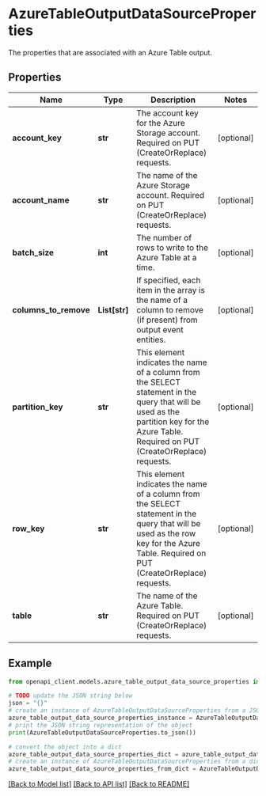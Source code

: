 # AzureTableOutputDataSourceProperties

The properties that are associated with an Azure Table output.

## Properties

Name | Type | Description | Notes
------------ | ------------- | ------------- | -------------
**account_key** | **str** | The account key for the Azure Storage account. Required on PUT (CreateOrReplace) requests. | [optional] 
**account_name** | **str** | The name of the Azure Storage account. Required on PUT (CreateOrReplace) requests. | [optional] 
**batch_size** | **int** | The number of rows to write to the Azure Table at a time. | [optional] 
**columns_to_remove** | **List[str]** | If specified, each item in the array is the name of a column to remove (if present) from output event entities. | [optional] 
**partition_key** | **str** | This element indicates the name of a column from the SELECT statement in the query that will be used as the partition key for the Azure Table. Required on PUT (CreateOrReplace) requests. | [optional] 
**row_key** | **str** | This element indicates the name of a column from the SELECT statement in the query that will be used as the row key for the Azure Table. Required on PUT (CreateOrReplace) requests. | [optional] 
**table** | **str** | The name of the Azure Table. Required on PUT (CreateOrReplace) requests. | [optional] 

## Example

```python
from openapi_client.models.azure_table_output_data_source_properties import AzureTableOutputDataSourceProperties

# TODO update the JSON string below
json = "{}"
# create an instance of AzureTableOutputDataSourceProperties from a JSON string
azure_table_output_data_source_properties_instance = AzureTableOutputDataSourceProperties.from_json(json)
# print the JSON string representation of the object
print(AzureTableOutputDataSourceProperties.to_json())

# convert the object into a dict
azure_table_output_data_source_properties_dict = azure_table_output_data_source_properties_instance.to_dict()
# create an instance of AzureTableOutputDataSourceProperties from a dict
azure_table_output_data_source_properties_from_dict = AzureTableOutputDataSourceProperties.from_dict(azure_table_output_data_source_properties_dict)
```
[[Back to Model list]](../README.md#documentation-for-models) [[Back to API list]](../README.md#documentation-for-api-endpoints) [[Back to README]](../README.md)


